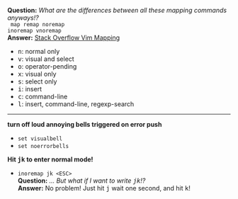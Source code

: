 <strong>Question:</strong> <em>What are the differences between all these mapping commands anyways!?</em><br> <code> map remap noremap inoremap vnoremap </code><br>
<strong>Answer:</strong> [Stack Overflow Vim Mapping](http://stackoverflow.com/questions/3776117/what-is-the-differen$)
-  <kbd>n</kbd>: normal only
-  <kbd>v</kbd>: visual and select
-  <kbd>o</kbd>: operator-pending
-  <kbd>x</kbd>: visual only
-  <kbd>s</kbd>: select only
-  <kbd>i</kbd>: insert
-  <kbd>c</kbd>: command-line
-  <kbd>l</kbd>: insert, command-line, regexp-search
<hr>


<strong>turn off loud annoying bells triggered on error push</strong>
- `set visualbell` <br>
- `set noerrorbells`<br>

<strong>Hit <kbd>jk</kbd> to enter normal mode!</strong>
- `inoremap jk <ESC>`<br>
    <strong>Question:</strong> <em> ... But what if I want to write <kbd>jk</kbd>!? </em><br>
    <strong>Answer:</strong> No problem! Just hit <kbd>j</kbd> wait one second, and hit <kbd>k</kbd>!
